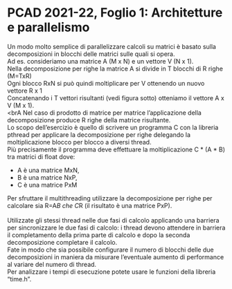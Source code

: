 # PCAD 2021-22, Foglio 1: Architetture e parallelismo

Un modo molto semplice di parallelizzare calcoli su matrici è basato sulla decomposizioni in
blocchi delle matrici sulle quali si opera.<br>
Ad es. consideriamo una matrice A (M x N) e un vettore V (N x 1).<br>
Nella decomposizione per righe la matrice A si divide in T blocchi di R righe (M=TxR)<br>
Ogni blocco RxN si può quindi moltiplicare per V ottenendo un nuovo vettore R x 1<br>
Concatenando i T vettori risultanti (vedi figura sotto) otteniamo il vettore A x V (M x 1).<br>
<brA
Nel caso di prodotto di matrice per matrice l’applicazione della decomposizione produce R
righe della matrice risultante.<br>
Lo scopo dell’esercizio è quello di scrivere un programma C con la libreria pthread per
applicare la decomposizione per righe delegando la moltiplicazione blocco per blocco a
diversi thread.<br>
Più precisamente il programma deve effettuare la moltiplicazione C * (A * B) tra matrici di
float dove:
<ul>
<li>A è una matrice MxN,
<li>B è una matrice NxP,
<li>C è una matrice PxM
</ul>

Per sfruttare il multithreading utilizzare la decomposizione per righe per calcolare sia R=A*B
che C*R (il risultato è una matrice PxP).<br>
<br>
Utilizzate gli stessi thread nelle due fasi di calcolo applicando una barriera per sincronizzare
le due fasi di calcolo: i thread devono attendere in barriera il completamento della prima
parte di calcolo e dopo la seconda decomposizione completare il calcolo.<br>
Fate in modo che sia possibile configurare il numero di blocchi delle due decomposizioni in
maniera da misurare l’eventuale aumento di performance al variare del numero di thread.<br>
Per analizzare i tempi di esecuzione potete usare le funzioni della libreria “time.h”.

